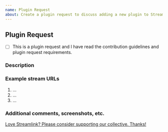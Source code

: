 ```yaml
---
name: Plugin Request
about: Create a plugin request to discuss adding a new plugin to Streamlink
---
```


<!--
Thanks for requesting a plugin!
USE THE TEMPLATE. Otherwise your plugin request may be rejected.

First, see the contribution guidelines and plugin request requirements:
https://github.com/streamlink/streamlink/blob/master/CONTRIBUTING.md#contributing-to-streamlink

Plugin requests which fall into the categories we will not implement will be closed immediately.

Also check the list of open and closed plugin requests:
https://github.com/streamlink/streamlink/issues?q=is%3Aissue+label%3A%22plugin+request%22

Please see the text preview to avoid unnecessary formatting errors.
-->


## Plugin Request

<!-- Replace [ ] with [x] in order to check the box -->
- [ ] This is a plugin request and I have read the contribution guidelines and plugin request requirements.


### Description

<!-- Explain the plugin and site as clearly as you can. What is the site about? Who runs it? What content does it provide? What value does it bring to Streamlink? Etc. -->


### Example stream URLs

<!-- Example URLs for streams are required. Plugin requests which do not have example URLs will be closed. -->

1. ...
2. ...
3. ...


### Additional comments, screenshots, etc.



[Love Streamlink? Please consider supporting our collective. Thanks!](https://opencollective.com/streamlink/donate)
